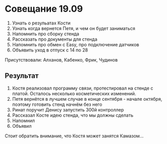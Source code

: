 # Совещание 19.09

1. Узнать о резульатах Кости
2. Узнать когда вернется Петя, и чем он будет заниматься
3. Напомнить про сборку стенда
4. Рассказать про документы для стенда
5. Напомнить про обмен с Easy, про подключение датчиков
6. Объявить уход в отпуск с 14 по 28

Присутствовали: Алханов, Кабенко, Фрик, Чудинов

## Результат

1. Костя реализовал программу связи, протестировал на стенде с платой. Осталось несколько косметических изменений.
2. Петя вернётся в лучшем случае в конце сентября - начале октября, поэтому готовить стенд начнём без него
3. Ринат поручит Денису запустить 300й контроллер
4. Рассказал Косте идею стенда, что мы должны сделать 
5. Напомнил
6. Объявил

Стоит обратить внимание, что Костя может занятся Камазом...

